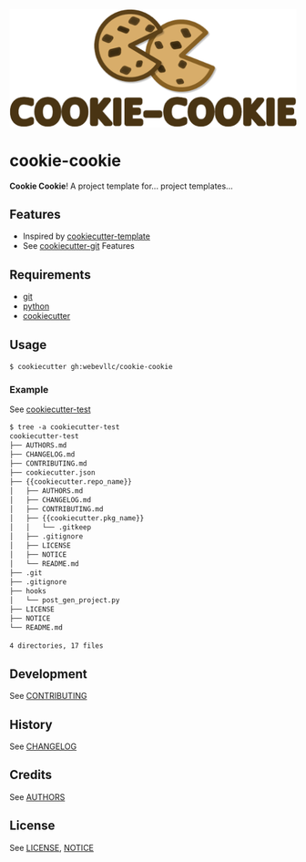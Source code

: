 ![Cookie Cookie Logo](assets/img/cookie-cookie-logo2.png "Cookie Cookie Logo")

# cookie-cookie
**Cookie Cookie**! A project template for... project templates...

## Features
- Inspired by [cookiecutter-template](https://github.com/eviweb/cookiecutter-template)
- See [cookiecutter-git](https://github.com/webevllc/cookiecutter-git#features) Features

## Requirements
- [git](https://git-scm.com/downloads)
- [python](https://www.python.org/downloads/)
- [cookiecutter](https://github.com/audreyr/cookiecutter)

## Usage
    $ cookiecutter gh:webevllc/cookie-cookie

### Example
See [cookiecutter-test](https://github.com/webevllc/cookiecutter-test)

    $ tree -a cookiecutter-test
    cookiecutter-test
    ├── AUTHORS.md
    ├── CHANGELOG.md
    ├── CONTRIBUTING.md
    ├── cookiecutter.json
    ├── {{cookiecutter.repo_name}}
    │   ├── AUTHORS.md
    │   ├── CHANGELOG.md
    │   ├── CONTRIBUTING.md
    │   ├── {{cookiecutter.pkg_name}}
    │   │   └── .gitkeep
    │   ├── .gitignore
    │   ├── LICENSE
    │   ├── NOTICE
    │   └── README.md
    ├── .git
    ├── .gitignore
    ├── hooks
    │   └── post_gen_project.py
    ├── LICENSE
    ├── NOTICE
    └── README.md

    4 directories, 17 files

## Development
See [CONTRIBUTING](CONTRIBUTING.md)

## History
See [CHANGELOG](CHANGELOG.md)

## Credits
See [AUTHORS](AUTHORS.md)

## License
See [LICENSE](LICENSE), [NOTICE](NOTICE)
